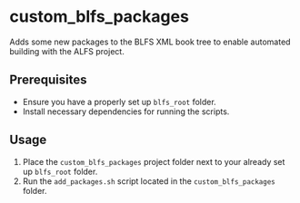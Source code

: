 # custom_blfs_packages
Adds some new packages to the BLFS XML book tree to enable automated building with the ALFS project.

## Prerequisites
- Ensure you have a properly set up `blfs_root` folder.
- Install necessary dependencies for running the scripts.

## Usage
1. Place the `custom_blfs_packages` project folder next to your already set up `blfs_root` folder.
2. Run the `add_packages.sh` script located in the `custom_blfs_packages` folder.
